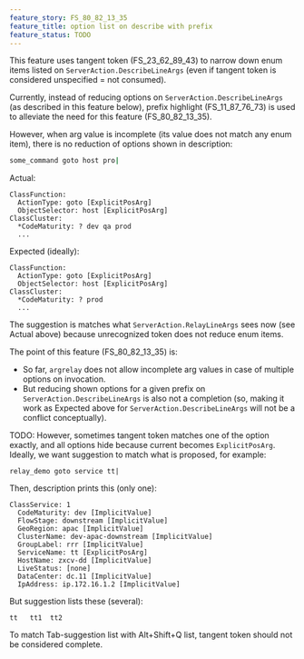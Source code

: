 ```yaml
---
feature_story: FS_80_82_13_35
feature_title: option list on describe with prefix
feature_status: TODO
---
```


This feature uses tangent token (FS_23_62_89_43) to narrow down enum items listed on `ServerAction.DescribeLineArgs`
(even if tangent token is considered unspecified = not consumed).

Currently, instead of reducing options on `ServerAction.DescribeLineArgs` (as described in this feature below),
prefix highlight (FS_11_87_76_73) is used to alleviate the need for this feature (FS_80_82_13_35).

However, when arg value is incomplete (its value does not match any enum item),
there is no reduction of options shown in description:

```sh
some_command goto host pro|
```

Actual:

```
ClassFunction:
  ActionType: goto [ExplicitPosArg]
  ObjectSelector: host [ExplicitPosArg]
ClassCluster:
  *CodeMaturity: ? dev qa prod
  ...
```

Expected (ideally):

```
ClassFunction:
  ActionType: goto [ExplicitPosArg]
  ObjectSelector: host [ExplicitPosArg]
ClassCluster:
  *CodeMaturity: ? prod
  ...
```

The suggestion is matches what `ServerAction.RelayLineArgs` sees now (see Actual above)
because unrecognized token does not reduce enum items.

The point of this feature (FS_80_82_13_35) is:

*   So far, `argrelay` does not allow incomplete arg values in case of multiple options on invocation.
*   But reducing shown options for a given prefix on `ServerAction.DescribeLineArgs` is also not a completion
    (so, making it work as Expected above for `ServerAction.DescribeLineArgs` will not be a conflict conceptually).

TODO: However, sometimes tangent token matches one of the option exactly, and all options hide because
current becomes `ExplicitPosArg`. Ideally, we want suggestion to match what is proposed, for example:

```
relay_demo goto service tt|
```

Then, description prints this (only one):

```
ClassService: 1
  CodeMaturity: dev [ImplicitValue]
  FlowStage: downstream [ImplicitValue]
  GeoRegion: apac [ImplicitValue]
  ClusterName: dev-apac-downstream [ImplicitValue]
  GroupLabel: rrr [ImplicitValue]
  ServiceName: tt [ExplicitPosArg]
  HostName: zxcv-dd [ImplicitValue]
  LiveStatus: [none]
  DataCenter: dc.11 [ImplicitValue]
  IpAddress: ip.172.16.1.2 [ImplicitValue]
```

But suggestion lists these (several):

```
tt   tt1  tt2
```

To match Tab-suggestion list with Alt+Shift+Q list, tangent token should not be considered complete.
